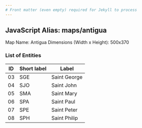 ```yaml
---
# Front matter (even empty) required for Jekyll to process
---
```


## JavaScript Alias: maps/antigua

Map Name: Antigua
Dimensions (Width x Height): 500x370

### List of Entities

| ID  | Short label | Label        |
| --- | ----------- | ------------ |
| 03  | SGE         | Saint George |
| 04  | SJO         | Saint John   |
| 05  | SMA         | Saint Mary   |
| 06  | SPA         | Saint Paul   |
| 07  | SPE         | Saint Peter  |
| 08  | SPH         | Saint Philip |
